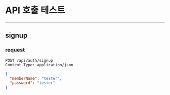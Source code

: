 # API 호출 테스트

-----------------------------------------

## signup
### request
```HTTP
POST /api/auth/signup
Content-Type: application/json
```
```json
{
  "memberName": "tester",
  "password": "tester"
}
```